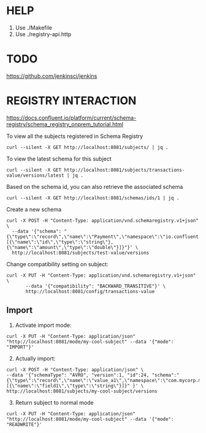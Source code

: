 # HELP

1) Use ./Makefile
2) Use ./registry-api.http

# TODO
https://github.com/jenkinsci/jenkins


# REGISTRY INTERACTION
https://docs.confluent.io/platform/current/schema-registry/schema_registry_onprem_tutorial.html


To view all the subjects registered in Schema Registry
```
curl --silent -X GET http://localhost:8081/subjects/ | jq .
```

To view the latest schema for this subject
```
curl --silent -X GET http://localhost:8081/subjects/transactions-value/versions/latest | jq .
```

Based on the schema id, you can also retrieve the associated schema
```
curl --silent -X GET http://localhost:8081/schemas/ids/1 | jq .
```

Create a new schema
```
curl -X POST -H "Content-Type: application/vnd.schemaregistry.v1+json" \
  --data '{"schema": "{\"type\":\"record\",\"name\":\"Payment\",\"namespace\":\"io.confluent.examples.clients.basicavro\",\"fields\":[{\"name\":\"id\",\"type\":\"string\"},{\"name\":\"amount\",\"type\":\"double\"}]}"}' \
  http://localhost:8081/subjects/test-value/versions
```

Change compatibility setting on subject:
```
curl -X PUT -H "Content-Type: application/vnd.schemaregistry.v1+json" \
       --data '{"compatibility": "BACKWARD_TRANSITIVE"}' \
       http://localhost:8081/config/transactions-value
```

## Import
1) Activate import mode:
```
curl -X PUT -H "Content-Type: application/json" "http://localhost:8081/mode/my-cool-subject" --data '{"mode": "IMPORT"}'
```
2) Actually import:
```
curl -X POST -H "Content-Type: application/json" \
--data '{"schemaType": "AVRO", "version":1, "id":24, "schema":"{\"type\":\"record\",\"name\":\"value_a1\",\"namespace\":\"com.mycorp.mynamespace\",\"fields\":[{\"name\":\"field1\",\"type\":\"string\"}]}" }' \
http://localhost:8081/subjects/my-cool-subject/versions
```
3) Return subject to normal mode
```
curl -X PUT -H "Content-Type: application/json" "http://localhost:8081/mode/my-cool-subject" --data '{"mode": "READWRITE"}'
```
